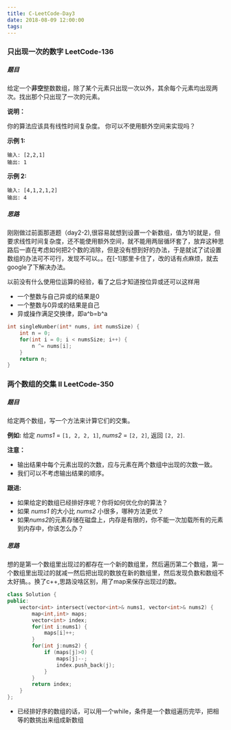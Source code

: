 ```yaml
---
title: C-LeetCode-Day3
date: 2018-08-09 12:00:00
tags:
---
```


### 只出现一次的数字	LeetCode-136 

##### 题目

给定一个**非空**整数数组，除了某个元素只出现一次以外，其余每个元素均出现两次。找出那个只出现了一次的元素。

**说明：**

你的算法应该具有线性时间复杂度。 你可以不使用额外空间来实现吗？

**示例 1:**

```
输入: [2,2,1]
输出: 1
```

**示例 2:**

```
输入: [4,1,2,1,2]
输出: 4
```

##### 思路

刚刚做过前面那道题（day2-2),很容易就想到设置一个新数组，值为1的就是，但要求线性时间复杂度，还不能使用额外空间，就不能用两层循环套了，放弃这种思路后一直在考虑如何把2个数的消除，但是没有想到好的办法，于是就试了试设置数组的办法可不可行，发现不可以。。在[-1]那里卡住了，改的话有点麻烦，就去google了下解决办法。

以前没有什么使用位运算的经验，看了之后才知道按位异或还可以这样用

- 一个整数与自己异或的结果是0
- 一个整数与0异或的结果是自己
- 异或操作满足交换律，即a^b=b^a

```c
int singleNumber(int* nums, int numsSize) {
    int n = 0;
    for(int i = 0; i < numsSize; i++) {
        n ^= nums[i];
    }
    return n;
}
```

### 两个数组的交集 II	LeetCode-350 

##### 题目

给定两个数组，写一个方法来计算它们的交集。

**例如:**
给定 *nums1* = `[1, 2, 2, 1]`, *nums2* = `[2, 2]`, 返回 `[2, 2]`.

**注意：**

-    输出结果中每个元素出现的次数，应与元素在两个数组中出现的次数一致。
-    我们可以不考虑输出结果的顺序。

**跟进:**

- 如果给定的数组已经排好序呢？你将如何优化你的算法？
- 如果 *nums1* 的大小比 *nums2* 小很多，哪种方法更优？
- 如果*nums2*的元素存储在磁盘上，内存是有限的，你不能一次加载所有的元素到内存中，你该怎么办？

##### 思路

想的是第一个数组里出现过的都存在一个新的数组里，然后遍历第二个数组，第一个数组里出现过的就减一然后把出现的数放在新的数组里，然后发现负数和数组不太好搞。。换了c++,思路没啥区别，用了map来保存出现过的数。

```c++
class Solution {
public:
    vector<int> intersect(vector<int>& nums1, vector<int>& nums2) {
        map<int,int> maps;
        vector<int> index;
        for(int i:nums1) {
            maps[i]++;
        }
        for(int j:nums2) {
            if (maps[j]>0) {
                maps[j]--;
                index.push_back(j);
            }
        }
        return index;
    }
};
```

- 已经排好序的数组的话，可以用一个while，条件是一个数组遍历完毕，把相等的数挑出来组成新数组